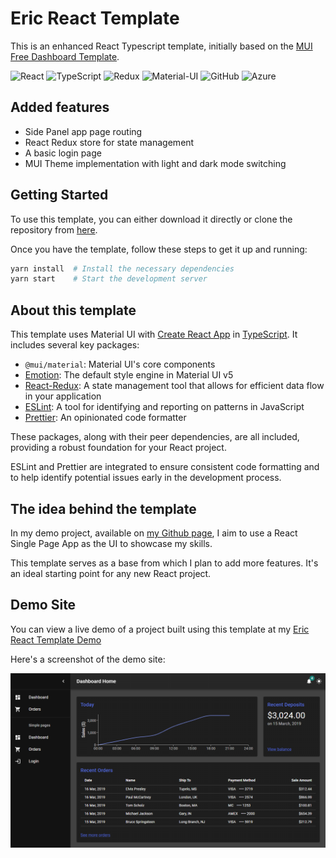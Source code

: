 # Eric React Template
This is an enhanced React Typescript template, initially based on the [MUI Free Dashboard Template](https://github.com/mui/material-ui/tree/v5.15.12/docs/data/material/getting-started/templates/dashboard). 

![React](https://img.shields.io/badge/-React-61DAFB?logo=react&logoColor=white&style=flat)
![TypeScript](https://img.shields.io/badge/-TypeScript-007ACC?logo=typescript&logoColor=white&style=flat)
![Redux](https://img.shields.io/badge/-Redux-764ABC?logo=redux&logoColor=white&style=flat)
![Material-UI](https://img.shields.io/badge/-Material--UI-0081CB?logo=material-ui&logoColor=white&style=flat)
![GitHub](https://img.shields.io/badge/-GitHub-181717?logo=github&logoColor=white)
![Azure](https://img.shields.io/badge/-Azure-0089D6?logo=microsoft-azure&logoColor=white)

## Added features

- Side Panel app page routing
- React Redux store for state management
- A basic login page
- MUI Theme implementation with light and dark mode switching

## Getting Started

To use this template, you can either download it directly or clone the repository from [here](https://github.com/onlineeric/eric-react-template.git).

Once you have the template, follow these steps to get it up and running:

```bash
yarn install  # Install the necessary dependencies
yarn start    # Start the development server
```

## About this template

This template uses Material UI with [Create React App](https://github.com/facebookincubator/create-react-app) in [TypeScript](https://github.com/Microsoft/TypeScript). It includes several key packages:

- `@mui/material`: Material UI's core components
- [Emotion](https://emotion.sh/docs/introduction): The default style engine in Material UI v5
- [React-Redux](https://react-redux.js.org/): A state management tool that allows for efficient data flow in your application
- [ESLint](https://eslint.org/): A tool for identifying and reporting on patterns in JavaScript
- [Prettier](https://prettier.io/): An opinionated code formatter

These packages, along with their peer dependencies, are all included, providing a robust foundation for your React project.

ESLint and Prettier are integrated to ensure consistent code formatting and to help identify potential issues early in the development process.

## The idea behind the template
In my demo project, available on [my Github page](https://github.com/onlineeric), I aim to use a React Single Page App as the UI to showcase my skills.

This template serves as a base from which I plan to add more features. It's an ideal starting point for any new React project.

## Demo Site

You can view a live demo of a project built using this template at my [Eric React Template Demo](https://proud-ground-0f99e0a00.5.azurestaticapps.net/)

Here's a screenshot of the demo site:

![Demo Site Screenshot](public/Eric%20React%20Template%20-%20screenshot.png)
